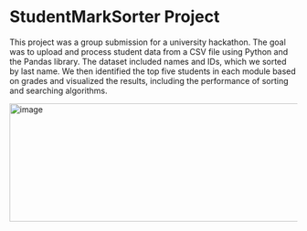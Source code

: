 # StudentMarkSorter Project

This project was a group submission for a university hackathon. The goal was to upload and process student data from a CSV file using Python and the Pandas library. The dataset included names and IDs, which we sorted by last name. We then identified the top five students in each module based on grades and visualized the results, including the performance of sorting and searching algorithms.

<img width="800" height="207" alt="image" src="https://github.com/user-attachments/assets/d16f85c1-93b0-492a-a157-de3afed149c5" />

